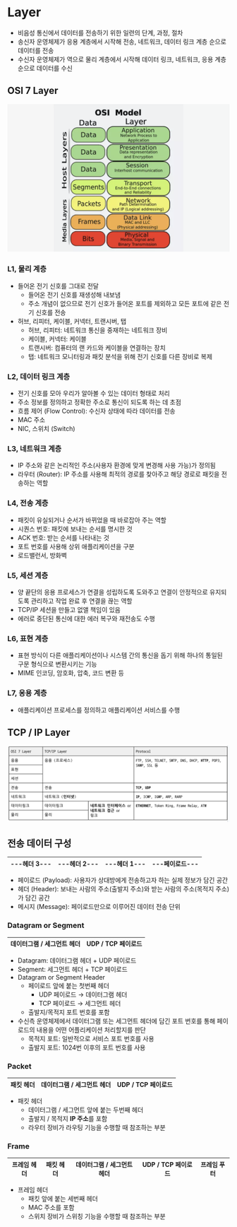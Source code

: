 # Layer

- 비음성 통신에서 데이터를 전송하기 위한 일련의 단계, 과정, 절차
- 송신자 운영체제가 응용 계층에서 시작해 전송, 네트워크, 데이터 링크 계층 순으로 데이터를 전송
- 수신자 운영체제가 역으로 물리 계층에서 시작해 데이터 링크, 네트워크, 응용 계층 순으로 데이터를 수신

## OSI 7 Layer

![lay](https://github.com/seungwonbased/TIL/blob/main/Network/assets/lay1.png)

### L1, 물리 계층

- 들어온 전기 신호를 그대로 전달
	- 들어온 전기 신호를 재생성해 내보냄
	- 주소 개념이 없으므로 전기 신호가 들어온 포트를 제외하고 모든 포트에 같은 전기 신호를 전송
- 허브, 리피터, 케이블, 커넥터, 트랜시버, 탭
	- 허브, 리피터: 네트워크 통신을 중재하는 네트워크 장비
	- 케이블, 커넥터: 케이블
	- 트랜시버: 컴퓨터의 랜 카드와 케이블을 연결하는 장치
	- 탭: 네트워크 모니터링과 패킷 분석을 위해 전기 신호를 다른 장비로 복제

### L2, 데이터 링크 계층

- 전기 신호를 모아 우리가 알아볼 수 있는 데이터 형태로 처리 
- 주소 정보를 정의하고 정확한 주소로 통신이 되도록 하는 데 초점
- 흐름 제어 (Flow Control): 수신자 상태에 따라 데이터를 전송    
- MAC 주소
- NIC, 스위치 (Switch)

### L3, 네트워크 계층

- IP 주소와 같은 논리적인 주소(사용자 환경에 맞게 변경해 사용 가능)가 정의됨    
- 라우터 (Router): IP 주소를 사용해 최적의 경로를 찾아주고 해당 경로로 패킷을 전송하는 역할

### L4, 전송 계층

- 패킷이 유실되거나 순서가 바뀌었을 때 바로잡아 주는 역할
- 시퀀스 번호: 패킷에 보내는 순서를 명시한 것
- ACK 번호: 받는 순서를 나타내는 것
- 포트 번호를 사용해 상위 애플리케이션을 구분
- 로드밸런서, 방화벽 

### L5, 세션 계층

- 양 끝단의 응용 프로세스가 연결을 성립하도록 도와주고 연결이 안정적으로 유지되도록 관리하고 작업 완료 후 연결을 끊는 역할
- TCP/IP 세션을 만들고 없앨 책임이 있음
- 에러로 중단된 통신에 대한 에러 복구와 재전송도 수행

### L6, 표현 계층

- 표현 방식이 다른 애플리케이션이나 시스템 간의 통신을 돕기 위해 하나의 통일된 구문 형식으로 변환시키는 기능
- MIME 인코딩, 암호화, 압축, 코드 변환 등

### L7, 응용 계층

- 애플리케이션 프로세스를 정의하고 애플리케이션 서비스를 수행

## TCP / IP Layer

![lay](https://github.com/seungwonbased/TIL/blob/main/Network/assets/lay2.png)

## 전송 데이터 구성

|---헤더 3---|---헤더 2---|---헤더 1---|---페이로드---|
|---|---|---|---|

- 페이로드 (Payload): 사용자가 상대방에게 전송하고자 하는 실제 정보가 담긴 공간
- 헤더 (Header): 보내는 사람의 주소(출발지 주소)와 받는 사람의 주소(목적지 주소)가 담긴 공간
- 메시지 (Message): 페이로드만으로 이루어진 데이터 전송 단위

### Datagram or Segment


|데이터그램 / 세그먼트 헤더|UDP / TCP 페이로드|
|---|---|


- Datagram: 데이터그램 헤더 + UDP 페이로드 
- Segment: 세그먼트 헤더 + TCP 페이로드
- Datagram or Segment Header
	- 페이로드 앞에 붙는 첫번째 헤더 
		- UDP 페이로드 → 데이터그램 헤더
		- TCP 페이로드 → 세그먼트 헤더
	- 출발지/목적지 포트 번호를 포함
- 수신측 운영체제에서 데이터그램 또는 세그먼트 헤더에 담긴 포트 번호를 통해 페이로드의 내용을 어떤 어플리케이션 처리할지를 판단
	- 목적지 포트: 일반적으로 서비스 포트 번호를 사용
	- 출발지 포트: 1024번 이후의 포트 번호를 사용

### Packet

|패킷 헤더|데이터그램 / 세그먼트 헤더|UDP / TCP 페이로드|
|---|---|---|

- 패킷 헤더
	- 데이터그램 / 세그먼트 앞에 붙는 두번째 헤더
	- 출발지 / 목적지 **IP 주소**를 포함
	- 라우터 장비가 라우팅 기능을 수행할 때 참조하는 부분

### Frame

|프레임 헤더|패킷 헤더|데이터그램 / 세그먼트 헤더|UDP / TCP 페이로드|프레임 푸터|
|---|---|---|---|---|

- 프레임 헤더 
	- 패킷 앞에 붙는 세번째 헤더
	- MAC 주소를 포함
	- 스위치 장비가 스위칭 기능을 수행할 때 참조하는 부분
